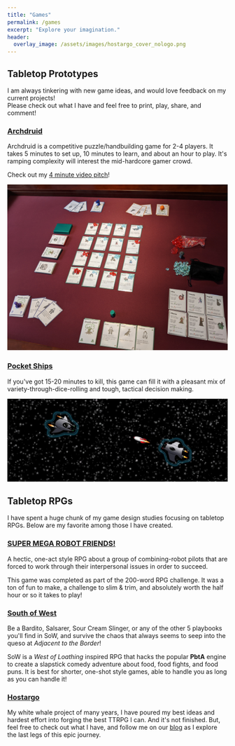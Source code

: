```yaml
---
title: "Games"
permalink: /games
excerpt: "Explore your imagination."
header:
  overlay_image: /assets/images/hostargo_cover_nologo.png
---
```


## Tabletop Prototypes

I am always tinkering with new game ideas, and would love feedback on my current projects!<br>
Please check out what I have and feel free to print, play, share, and comment!

### [Archdruid](/games/archdruid)

Archdruid is a competitive puzzle/handbuilding game for 2-4 players. It takes 5 minutes to set up, 10 minutes to learn, and about an hour to play. It's ramping complexity will interest the mid-hardcore gamer crowd.

Check out my [4 minute video pitch](https://www.youtube.com/watch?v=qtcF7Iv1MqQ)!

![Archdruid](/assets/images/archdruid/full_overview.jpg)

### [Pocket Ships](https://docs.google.com/document/d/1Ceg5QEPDz966X8FhtqUvPT5HsvUDsxpNBNMj5Pr5HxY/)

If you've got 15-20 minutes to kill, this game can fill it with a pleasant mix of variety-through-dice-rolling and tough, tactical decision making.

![Pocket Ships](/assets/images/pocketships.jpg)

## Tabletop RPGs

I have spent a huge chunk of my game design studies focusing on tabletop RPGs. Below are my favorite among those I have created.

### [SUPER MEGA ROBOT FRIENDS!](https://docs.google.com/document/d/1qSADVIii12XD68HrQIpYlPlGhWdqbTxhpivg0M8chkw/)
A hectic, one-act style RPG about a group of combining-robot pilots that are forced to work through their interpersonal issues in order to succeed.

This game was completed as part of the 200-word RPG challenge. It was a ton of fun to make, a challenge to slim & trim, and absolutely worth the half hour or so it takes to play!

### [South of West](https://docs.google.com/document/d/1LBfqDMV0RJDw3J1FSjEvdijDj-whofiFYyjLwfoVwfk/)
Be a Bardito, Salsarer, Sour Cream Slinger, or any of the other 5 playbooks you'll find in SoW, and survive the chaos that always seems to seep into the queso at _Adjacent to the Border_!

SoW is a _West of Loathing_ inspired RPG that hacks the popular __PbtA__ engine to create a slapstick comedy adventure about food, food fights, and food puns. It is best for shorter, one-shot style games, able to handle you as long as you can handle it!

### [Hostargo](https://docs.google.com/document/d/1wq_7NfL8TqmlU-XkRmGhMqxeM1OJgu1plZb5UEipLGg/)
My white whale project of many years, I have poured my best ideas and hardest effort into forging the best TTRPG I can. And it's not finished. But, feel free to check out what I have, and follow me on our [blog](/blog) as I explore the last legs of this epic journey.
